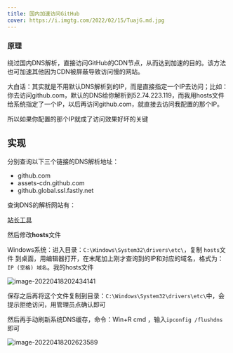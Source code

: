 ```yaml
---
title: 国内加速访问GitHub
cover: https://i.imgtg.com/2022/02/15/TuajG.md.jpg
---
```


### 原理

绕过国内DNS解析，直接访问GitHub的CDN节点，从而达到加速的目的。该方法也可加速其他因为CDN被屏蔽导致访问慢的网站。

大白话：其实就是不用默认DNS解析到的IP，而是直接指定一个IP去访问；比如：你去访问github.com，默认的DNS给你解析到52.74.223.119，而我用hosts文件给系统指定了一个IP，以后再访问github.com，就直接去访问我配置的那个IP。

所以如果你配置的那个IP就成了访问效果好坏的关键

## 实现

分别查询以下三个链接的DNS解析地址：

- github.com
- assets-cdn.github.com
- github.global.ssl.fastly.net

查询DNS的解析网站有：

[站长工具](https://tool.chinaz.com/dns)

然后修改**hosts**文件

Windows系统：进入目录：`C:\Windows\System32\drivers\etc\`，复制 `hosts`文件 到桌面，用编辑器打开，在末尾加上刚才查询到的IP和对应的域名，格式为：`IP (空格) 域名`。我的hosts文件

![image-20220418202434141](https://cdn.jsdelivr.net/gh/ztyawc/imgs/img/image-20220418202434141.png)

保存之后再将这个文件复制到目录：`C:\Windows\System32\drivers\etc\`中，会提示拒绝访问，用管理员点确认即可 

然后再手动刷新系统DNS缓存，命令：Win+R cmd ，输入`ipconfig /flushdns` 即可

![image-20220418202623589](https://cdn.jsdelivr.net/gh/ztyawc/imgs/img/image-20220418202623589.png)